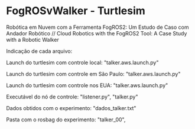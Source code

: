 # FogROSvWalker - Turtlesim
Robótica em Nuvem com a Ferramenta FogROS2: Um Estudo de Caso com Andador Robótico // Cloud Robotics with the FogROS2 Tool: A Case Study with a Robotic Walker

Indicação de cada arquivo:

Launch do turtlesim com controle local: "talker.aws.launch.py"

Launch do turtlesim com controle em São Paulo: "talker.aws.launch.py"

Launch do turtlesim com controle nos EUA: "talker.aws.launch.py"

Executável do nó de controle: "listener.py", "talker.py"

Dados obtidos com o experimento: "dados_talker.txt"

Pasta com o rosbag do experimento: "talker_00",
